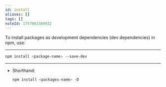 ```yaml
---
id: install
aliases: []
tags: []
noteId: 1757082389932
---
```


To install packages as development dependencies (dev dependencies) in npm, use:

---

```sh
npm install <package-name> --save-dev
```

---

- Shorthand:
  ```sh
  npm install <packages-name> -D
  ```
